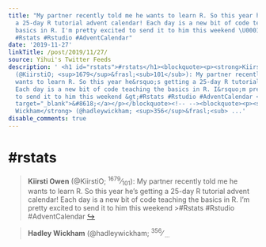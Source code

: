 ```yaml
---
title: "My partner recently told me he wants to learn R. So this year he's getting
  a 25-day R tutorial advent calendar! Each day is a new bit of code teaching the
  basics in R. I'm pretty excited to send it to him this weekend \U0001F60A\U0001F495\U0001F381\U0001F384
  #Rstats #Rstudio #AdventCalendar"
date: '2019-11-27'
linkTitle: /post/2019/11/27/
source: Yihui's Twitter Feeds
description: ' <h1 id="rstats">#rstats</h1><blockquote><p><strong>Kiirsti Owen</strong>
  (@KiirstiO; <sup>1679</sup>&frasl;<sub>101</sub>): My partner recently told me he
  wants to learn R. So this year he&rsquo;s getting a 25-day R tutorial advent calendar!
  Each day is a new bit of code teaching the basics in R. I&rsquo;m pretty excited
  to send it to him this weekend &gt;#Rstats #Rstudio #AdventCalendar <a href="https://twitter.com/xieyihui/status/1199383475046027268"
  target="_blank">&#8618;</a></p></blockquote><!-- --><blockquote><p><strong>Hadley
  Wickham</strong> (@hadleywickham; <sup>356</sup>&frasl;<sub> ...'
disable_comments: true
---
```

 <h1 id="rstats">#rstats</h1><blockquote><p><strong>Kiirsti Owen</strong> (@KiirstiO; <sup>1679</sup>&frasl;<sub>101</sub>): My partner recently told me he wants to learn R. So this year he&rsquo;s getting a 25-day R tutorial advent calendar! Each day is a new bit of code teaching the basics in R. I&rsquo;m pretty excited to send it to him this weekend &gt;#Rstats #Rstudio #AdventCalendar <a href="https://twitter.com/xieyihui/status/1199383475046027268" target="_blank">&#8618;</a></p></blockquote><!-- --><blockquote><p><strong>Hadley Wickham</strong> (@hadleywickham; <sup>356</sup>&frasl;<sub> ...